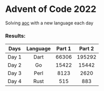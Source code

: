 # Advent of Code 2022

Solving [aoc](https://www.adventofcode.com/) with a new language each day

### Results:

| Days | Language | Part 1 | Part 2 |
|  :--: |  :----:  |  :---:  |  :---:  |
| Day 1 | Dart | 66306 | 195292 | 
| Day 2 |  Go  | 15422 | 15442  |
| Day 3 | Perl | 8123  |  2620  |
| Day 4 | Rust |  515  |  883   |

